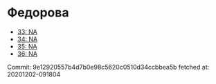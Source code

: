 # Федорова
- [33: NA](33.md)
- [34: NA](34.md)
- [35: NA](35.md)
- [36: NA](36.md)

Commit: 9e12920557b4d7b0e98c5620c0510d34ccbbea5b
 fetched at: 20201202-091804
